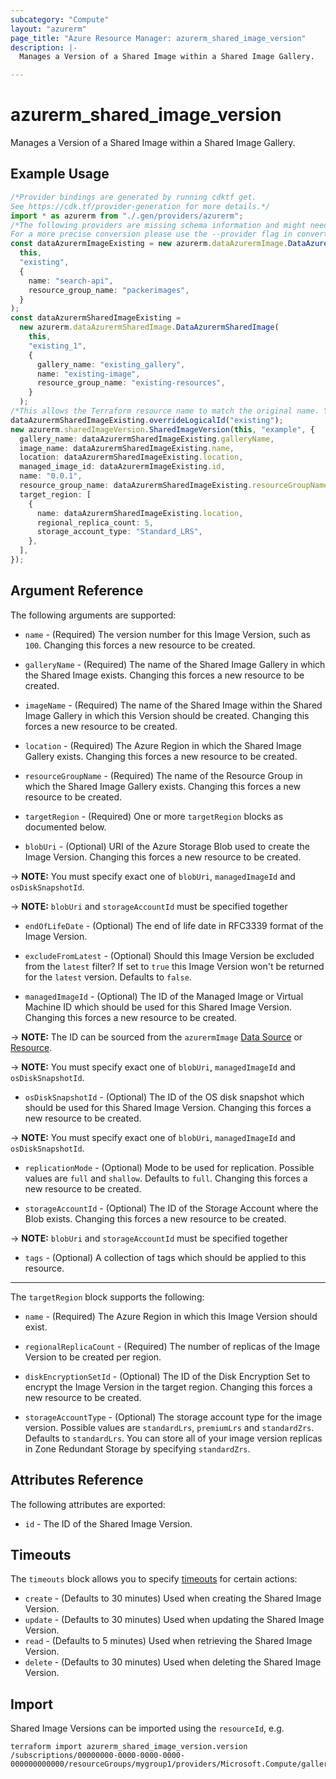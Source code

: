 ```yaml
---
subcategory: "Compute"
layout: "azurerm"
page_title: "Azure Resource Manager: azurerm_shared_image_version"
description: |-
  Manages a Version of a Shared Image within a Shared Image Gallery.

---
```


# azurerm\_shared\_image\_version

Manages a Version of a Shared Image within a Shared Image Gallery.

## Example Usage

```typescript
/*Provider bindings are generated by running cdktf get.
See https://cdk.tf/provider-generation for more details.*/
import * as azurerm from "./.gen/providers/azurerm";
/*The following providers are missing schema information and might need manual adjustments to synthesize correctly: azurerm.
For a more precise conversion please use the --provider flag in convert.*/
const dataAzurermImageExisting = new azurerm.dataAzurermImage.DataAzurermImage(
  this,
  "existing",
  {
    name: "search-api",
    resource_group_name: "packerimages",
  }
);
const dataAzurermSharedImageExisting =
  new azurerm.dataAzurermSharedImage.DataAzurermSharedImage(
    this,
    "existing_1",
    {
      gallery_name: "existing_gallery",
      name: "existing-image",
      resource_group_name: "existing-resources",
    }
  );
/*This allows the Terraform resource name to match the original name. You can remove the call if you don't need them to match.*/
dataAzurermSharedImageExisting.overrideLogicalId("existing");
new azurerm.sharedImageVersion.SharedImageVersion(this, "example", {
  gallery_name: dataAzurermSharedImageExisting.galleryName,
  image_name: dataAzurermSharedImageExisting.name,
  location: dataAzurermSharedImageExisting.location,
  managed_image_id: dataAzurermImageExisting.id,
  name: "0.0.1",
  resource_group_name: dataAzurermSharedImageExisting.resourceGroupName,
  target_region: [
    {
      name: dataAzurermSharedImageExisting.location,
      regional_replica_count: 5,
      storage_account_type: "Standard_LRS",
    },
  ],
});

```

## Argument Reference

The following arguments are supported:

*   `name` - (Required) The version number for this Image Version, such as `100`. Changing this forces a new resource to be created.

*   `galleryName` - (Required) The name of the Shared Image Gallery in which the Shared Image exists. Changing this forces a new resource to be created.

*   `imageName` - (Required) The name of the Shared Image within the Shared Image Gallery in which this Version should be created. Changing this forces a new resource to be created.

*   `location` - (Required) The Azure Region in which the Shared Image Gallery exists. Changing this forces a new resource to be created.

*   `resourceGroupName` - (Required) The name of the Resource Group in which the Shared Image Gallery exists. Changing this forces a new resource to be created.

*   `targetRegion` - (Required) One or more `targetRegion` blocks as documented below.

*   `blobUri` - (Optional) URI of the Azure Storage Blob used to create the Image Version. Changing this forces a new resource to be created.

\-> **NOTE:** You must specify exact one of `blobUri`, `managedImageId` and `osDiskSnapshotId`.

\-> **NOTE:** `blobUri` and `storageAccountId` must be specified together

*   `endOfLifeDate` - (Optional) The end of life date in RFC3339 format of the Image Version.

*   `excludeFromLatest` - (Optional) Should this Image Version be excluded from the `latest` filter? If set to `true` this Image Version won't be returned for the `latest` version. Defaults to `false`.

*   `managedImageId` - (Optional) The ID of the Managed Image or Virtual Machine ID which should be used for this Shared Image Version. Changing this forces a new resource to be created.

\-> **NOTE:** The ID can be sourced from the `azurermImage` [Data Source](https://www.terraform.io/docs/providers/azurerm/d/image.html) or [Resource](https://www.terraform.io/docs/providers/azurerm/r/image.html).

\-> **NOTE:** You must specify exact one of `blobUri`, `managedImageId` and `osDiskSnapshotId`.

* `osDiskSnapshotId` - (Optional) The ID of the OS disk snapshot which should be used for this Shared Image Version. Changing this forces a new resource to be created.

\-> **NOTE:** You must specify exact one of `blobUri`, `managedImageId` and `osDiskSnapshotId`.

*   `replicationMode` - (Optional) Mode to be used for replication. Possible values are `full` and `shallow`. Defaults to `full`. Changing this forces a new resource to be created.

*   `storageAccountId` - (Optional) The ID of the Storage Account where the Blob exists. Changing this forces a new resource to be created.

\-> **NOTE:** `blobUri` and `storageAccountId` must be specified together

* `tags` - (Optional) A collection of tags which should be applied to this resource.

***

The `targetRegion` block supports the following:

*   `name` - (Required) The Azure Region in which this Image Version should exist.

*   `regionalReplicaCount` - (Required) The number of replicas of the Image Version to be created per region.

*   `diskEncryptionSetId` - (Optional) The ID of the Disk Encryption Set to encrypt the Image Version in the target region. Changing this forces a new resource to be created.

*   `storageAccountType` - (Optional) The storage account type for the image version. Possible values are `standardLrs`, `premiumLrs` and `standardZrs`. Defaults to `standardLrs`. You can store all of your image version replicas in Zone Redundant Storage by specifying `standardZrs`.

## Attributes Reference

The following attributes are exported:

* `id` - The ID of the Shared Image Version.

## Timeouts

The `timeouts` block allows you to specify [timeouts](https://www.terraform.io/language/resources/syntax#operation-timeouts) for certain actions:

* `create` - (Defaults to 30 minutes) Used when creating the Shared Image Version.
* `update` - (Defaults to 30 minutes) Used when updating the Shared Image Version.
* `read` - (Defaults to 5 minutes) Used when retrieving the Shared Image Version.
* `delete` - (Defaults to 30 minutes) Used when deleting the Shared Image Version.

## Import

Shared Image Versions can be imported using the `resourceId`, e.g.

```shell
terraform import azurerm_shared_image_version.version /subscriptions/00000000-0000-0000-0000-000000000000/resourceGroups/mygroup1/providers/Microsoft.Compute/galleries/gallery1/images/image1/versions/1.2.3
```
